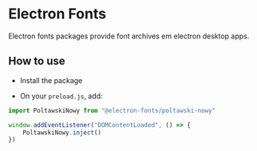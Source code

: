 # Electron Fonts

Electron fonts packages provide font archives em electron desktop apps.

## How to use

* Install the package

* On your `preload.js`, add:

```ts
import PoltawskiNowy from "@electron-fonts/poltawski-nowy"

window.addEventListener("DOMContentLoaded", () => {
    PoltawskiNowy.inject()
})
```